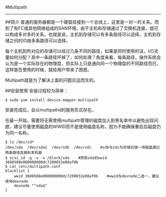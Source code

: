 #Multipath

---

##简介
普通的服务器都是一个硬盘挂接到一个总线上，这里是一对一的关系。而到了有FC或其他网络组成的SAN环境，由于主机和存储通过了交换机连接，就可以构成多对多的关系，也就是说，主机到存储可以有多条路径可以选择，主机到存储之间的IO由多条路径可以选择。

每个主机到所对应的存储可以经过几条不同的路径，如果是同时使用的话，I/O流量如何分配？其中一条路径坏掉了，如何处理？角度来看，每条路径，操作系统会认为是一个实际存在的物理盘，但实际上只是通向同一个物理盘的不同路径而已，这样是在使用的时候，就给用户带来了困惑。

Multipath就是为了解决上面的问题应运而生的。

##安装使用
安装过程较为简单：
```shell
$ sudo yum install device-mapper-multipath
```
安装完成后，会以multipathd的服务形式存在。

在最一开始，需要将无需使用multipath管理的磁盘加入到黑名单中以避免出现问题，建议尽量使用磁盘的WWID而不是使用磁盘名称，因为不能确保重启后磁盘仍为同一名称。
```shell
$ ls /dev/sd*
/dev/sda  /dev/sda1  /dev/sdb  /dev/sdc    #sdb与sdc为存储后端一块磁盘通过两条路径连接到本机器
$ scsi_id -g -u -s /block/sda    #获取sda的wwid
3600508e000000000dc7200032e08af0b
$ cat /etc/multipath.conf
blacklist {
    wwid 3600508e000000000dc7200032e08af0b    #wwid与devnode二选一，建议使用devnode
    devnode "^sda$"    
}
```